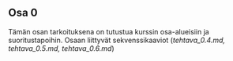 ## Osa 0 

Tämän osan tarkoituksena on tutustua kurssin osa-alueisiin ja suoritustapoihin. 
Osaan liittyvät sekvenssikaaviot (_tehtava_0.4.md, tehtava_0.5.md, tehtava_0.6.md_)

